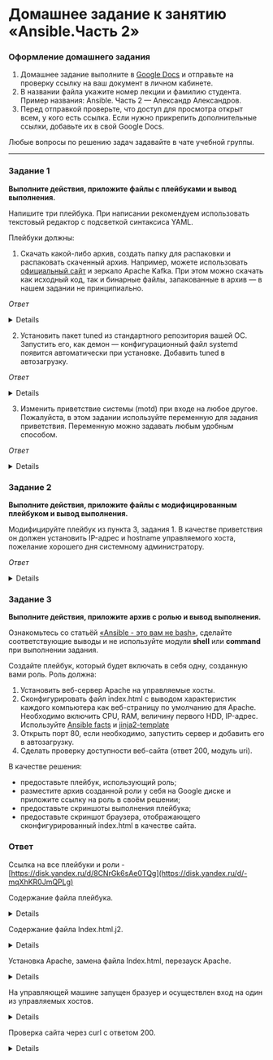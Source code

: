 # Домашнее задание к занятию «Ansible.Часть 2»

### Оформление домашнего задания

1. Домашнее задание выполните в [Google Docs](https://docs.google.com/) и отправьте на проверку ссылку на ваш документ в личном кабинете.  
1. В названии файла укажите номер лекции и фамилию студента. Пример названия:  Ansible. Часть 2 — Александр Александров.
1. Перед отправкой проверьте, что доступ для просмотра открыт всем, у кого есть ссылка. Если нужно прикрепить дополнительные ссылки, добавьте их в свой Google Docs.

Любые вопросы по решению задач задавайте в чате учебной группы.

---

### Задание 1

**Выполните действия, приложите файлы с плейбуками и вывод выполнения.**

Напишите три плейбука. При написании рекомендуем использовать текстовый редактор с подсветкой синтаксиса YAML.

Плейбуки должны: 

1. Скачать какой-либо архив, создать папку для распаковки и распаковать скаченный архив. Например, можете использовать [официальный сайт](https://kafka.apache.org/downloads) и зеркало Apache Kafka. При этом можно скачать как исходный код, так и бинарные файлы, запакованные в архив — в нашем задании не принципиально.

*Ответ* <details>

![1_1_1](https://github.com/slava1005/devops-netology/assets/114395964/3f7b2a43-e84c-49a4-8ff7-93ca1a0dd898)

![1_1_2](https://github.com/slava1005/devops-netology/assets/114395964/0bd91e0c-928c-42bc-a9f3-f73f49f7487d)

</details>

2. Установить пакет tuned из стандартного репозитория вашей ОС. Запустить его, как демон — конфигурационный файл systemd появится автоматически при установке. Добавить tuned в автозагрузку.

*Ответ* <details>

![1_2_2](https://github.com/slava1005/devops-netology/assets/114395964/3bbc509a-ceba-4fcf-af7d-b89a7c3b303e)

![1_2_2a](https://github.com/slava1005/devops-netology/assets/114395964/74803be8-ed94-4fc3-987c-ac39735cd104)

![1_2_2b](https://github.com/slava1005/devops-netology/assets/114395964/a24fea32-c59c-447f-9e16-465a87bce30e)

</details>

3. Изменить приветствие системы (motd) при входе на любое другое. Пожалуйста, в этом задании используйте переменную для задания приветствия. Переменную можно задавать любым удобным способом.

*Ответ* <details>

![1_3_1](https://github.com/slava1005/devops-netology/assets/114395964/9debe5f4-feff-4aec-ac7f-df35f2433380)

![1_3_2](https://github.com/slava1005/devops-netology/assets/114395964/57857a99-5177-4300-8b01-83be6c9d4e8a)

![1_3_3](https://github.com/slava1005/devops-netology/assets/114395964/ed0a0562-abf9-48f3-9508-f6025e5d0729)

</details>

### Задание 2

**Выполните действия, приложите файлы с модифицированным плейбуком и вывод выполнения.** 

Модифицируйте плейбук из пункта 3, задания 1. В качестве приветствия он должен установить IP-адрес и hostname управляемого хоста, пожелание хорошего дня системному администратору. 

*Ответ* <details>

![2_1_1](https://github.com/slava1005/devops-netology/assets/114395964/408b7d62-cfe1-4aa5-b9fe-d33a0aef4bc4)

![2_1_2](https://github.com/slava1005/devops-netology/assets/114395964/f3af88a4-50e6-420e-a127-e098167f62bd)

</details>

### Задание 3

**Выполните действия, приложите архив с ролью и вывод выполнения.**

Ознакомьтесь со статьёй [«Ansible - это вам не bash»](https://habr.com/ru/post/494738/), сделайте соответствующие выводы и не используйте модули **shell** или **command** при выполнении задания.

Создайте плейбук, который будет включать в себя одну, созданную вами роль. Роль должна:

1. Установить веб-сервер Apache на управляемые хосты.
2. Сконфигурировать файл index.html c выводом характеристик каждого компьютера как веб-страницу по умолчанию для Apache. Необходимо включить CPU, RAM, величину первого HDD, IP-адрес. Используйте [Ansible facts](https://docs.ansible.com/ansible/latest/playbook_guide/playbooks_vars_facts.html) и [jinja2-template](https://linuxways.net/centos/how-to-use-the-jinja2-template-in-ansible/)
3. Открыть порт 80, если необходимо, запустить сервер и добавить его в автозагрузку.
4. Сделать проверку доступности веб-сайта (ответ 200, модуль uri).

В качестве решения:
- предоставьте плейбук, использующий роль;
- разместите архив созданной роли у себя на Google диске и приложите ссылку на роль в своём решении;
- предоставьте скриншоты выполнения плейбука;
- предоставьте скриншот браузера, отображающего сконфигурированный index.html в качестве сайта.

### Ответ

Ссылка на все плейбуки и роли - [https://disk.yandex.ru/d/8CNrGk6sAe0TQg](https://disk.yandex.ru/d/-mqXhKR0JmQPLg)

Содержание файла плейбука.

<details>

![3_1](https://github.com/slava1005/devops-netology/assets/114395964/3dc2725a-28ea-4da8-a9f6-333dbd66ffea)

</details>

Содержание файла Index.html.j2.

<details>

![3_2](https://github.com/slava1005/devops-netology/assets/114395964/a2c6e6a9-023e-4a7d-931d-681784d511b3)


</details>

Установка Apache, замена файла Index.html, перезауск Apache.

<details>

![3_3](https://github.com/slava1005/devops-netology/assets/114395964/211750e7-7b46-45ff-a2fe-d92008ce5150)


</details>

На управляющей машине запущен бразуер и осуществлен вход на один из управляемых хостов.

<details>

![3_4](https://github.com/slava1005/devops-netology/assets/114395964/9647eeeb-39a1-4c2d-b151-37c117876ff5)


</details>

Проверка сайта через curl с ответом 200.
  
<details>

![3_5](https://github.com/slava1005/devops-netology/assets/114395964/7b743717-b0a7-4a8b-99c1-3395ed743413)


</details>

